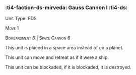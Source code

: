 ### :ti4-faction-ds-mirveda: **Gauss Cannon I** :ti4-ds:

Unit Type: PDS 

<span style="font-variant:small-caps;">Move</span> 1

<span style="font-variant:small-caps;">Bombardment</span> 6 __|__ <span style="font-variant:small-caps;">Space Cannon</span> 6

This unit is placed in a space area instead of on a planet.

This unit can move and retreat as if it were a ship.

This unit can be blockaded, if it is blockaded, it is destroyed.